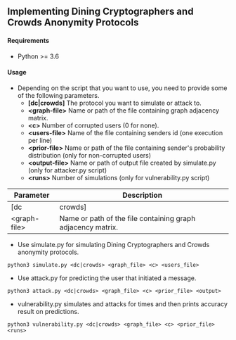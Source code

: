 ## Implementing Dining Cryptographers and Crowds Anonymity Protocols ##

#### Requirements
* Python >= 3.6

#### Usage

- Depending on the script that you want to use, you need to provide some of the following parameters.
  - **[dc|crowds]**       The protocol you want to simulate or attack to.
  - **\<graph-file\>**    Name or path of the file containing graph adjacency matrix.
  - **\<c\>**             Number of corrupted users (0 for none).
  - **\<users-file\>**    Name of the file containing senders id (one execution per line)
  - **\<prior-file\>**    Name or path of the file containing sender's probability distribution (only for non-corrupted users)
  - **\<output-file\>**   Name or path of output file created by simulate.py (only for attacker.py script)
  - **\<runs\>**          Number of simulations (only for vulnerability.py script)
  
| Parameter | Description |
| --- | --- |
| [dc|crowds] | The protocol you want to simulate or attack to. |
| \<graph-file\> | Name or path of the file containing graph adjacency matrix. |

- Use simulate.py for simulating Dining Cryptographers and Crowds anonymity protocols.<br />
 ```
 python3 simulate.py <dc|crowds> <graph_file> <c> <users_file> 
 ```
- Use attack.py for predicting the user that initiated a message.<br />
```
python3 attack.py <dc|crowds> <graph_file> <c> <prior_file> <output>  
```

- vulnerability.py simulates and attacks for <runs> times and then prints accuracy result on predictions.<br />
```
python3 vulnerability.py <dc|crowds> <graph_file> <c> <prior_file> <runs>
```
